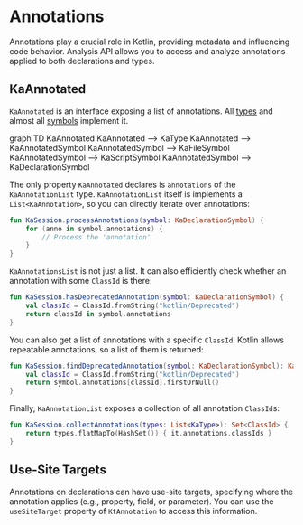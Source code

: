 # Annotations

Annotations play a crucial role in Kotlin, providing metadata and influencing code behavior. Analysis API allows you
to access and analyze annotations applied to both declarations and types.

## KaAnnotated

`KaAnnotated` is an interface exposing a list of annotations. All [types](Types.md) and almost all
[symbols](Symbols.md) implement it.

<code-block lang="mermaid">
graph TD
  KaAnnotated
  KaAnnotated --> KaType
  KaAnnotated --> KaAnnotatedSymbol
  KaAnnotatedSymbol --> KaFileSymbol
  KaAnnotatedSymbol --> KaScriptSymbol
  KaAnnotatedSymbol --> KaDeclarationSymbol
</code-block>

The only property `KaAnnotated` declares is `annotations` of the `KaAnnotationList` type. `KaAnnotationList` itself
is implements a `List<KaAnnotation>`, so you can directly iterate over annotations:

```Kotlin
fun KaSession.processAnnotations(symbol: KaDeclarationSymbol) {
    for (anno in symbol.annotations) {
        // Process the 'annotation'
    }
}
```

`KaAnnotationsList` is not just a list. It can also efficiently check whether an annotation with some `ClassId`
is there:

```Kotlin
fun KaSession.hasDeprecatedAnnotation(symbol: KaDeclarationSymbol) {
    val classId = ClassId.fromString("kotlin/Deprecated")
    return classId in symbol.annotations
}
```

You can also get a list of annotations with a specific `ClassId`. Kotlin allows repeatable annotations, so a list
of them is returned:

```Kotlin
fun KaSession.findDeprecatedAnnotation(symbol: KaDeclarationSymbol): KaAnnotation? {
    val classId = ClassId.fromString("kotlin/Deprecated")
    return symbol.annotations[classId].firstOrNull()
}
```

Finally, `KaAnnotationList` exposes a collection of all annotation `ClassId`s:

```Kotlin
fun KaSession.collectAnnotations(types: List<KaType>): Set<ClassId> {
    return types.flatMapTo(HashSet()) { it.annotations.classIds }
}
```

## Use-Site Targets

Annotations on declarations can have use-site targets, specifying where the annotation applies (e.g., property, field,
or parameter). You can use the `useSiteTarget` property of `KtAnnotation` to access this information.